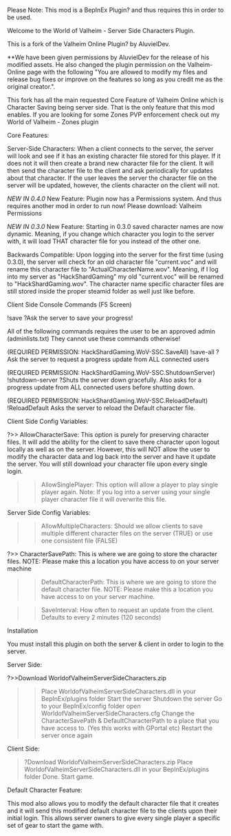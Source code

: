 Please Note: This mod is a BepInEx Plugin? and thus requires this in order to be used.

Welcome to the World of Valheim - Server Side Characters Plugin.

This is a fork of the Valheim Online Plugin? by AluvielDev.

**We have been given permissions by AluvielDev for the release of his modified assets. He also changed the plugin permission on the Valheim-Online page with the following "You are allowed to modify my files and release bug fixes or improve on the features so long as you credit me as the original creator.".

This fork has all the main requested Core Feature of Valheim Online which is Character Saving being server side.  That is the only feature that this mod enables.  If you are looking for some Zones PVP enforcement check out my World of Valheim - Zones plugin

Core Features:

Server-Side Characters: When a client connects to the server, the server will look and see if it has an existing character file stored for this player.  If it does not it will then create a brand new character file for the client.  It will then send the character file to the client and ask periodically for updates about that character.  If the user leaves the server the character file on the server will be updated, however, the clients character on the client will not.

*NEW IN 0.4.0*
New Feature: Plugin now has a Permissions system.  And thus requires another mod in order to run now! Please download: Valheim Permissions

*NEW IN 0.3.0*
New Feature: Starting in 0.3.0 saved character names are now dynamic.  Meaning, if you change which character you login to the server with, it will load THAT character file for you instead of the other one. 

Backwards Compatible: Upon logging into the server for the first time (using 0.3.0), the server will check for an old character file "current.voc" and will rename this character file to "ActualCharacterName.wov".  Meaning, if I log into my server as "HackShardGaming" my old "current.voc" will be renamed to "HackShardGaming.wov".  The character name specific character files are still stored inside the proper steamid folder as well just like before.



Client Side Console Commands (F5 Screen)

!save
?Ask the server to save your progress!

All of the following commands requires the user to be an approved admin (adminlists.txt)  They cannot use these commands otherwise!

(REQUIRED PERMISSION: HackShardGaming.WoV-SSC.SaveAll)
!save-all
?Ask the server to request a progress update from ALL connected users

(REQUIRED PERMISSION: HackShardGaming.WoV-SSC.ShutdownServer)
!shutdown-server
?Shuts the server down gracefully. Also asks for a progress update from ALL connected users before shutting down.

(REQUIRED PERMISSION: HackShardGaming.WoV-SSC.ReloadDefault)
!ReloadDefault
    Asks the server to reload the Default character file.


Client Side Config Variables:

?>> AllowCharacterSave: This option is purely for preserving character files.  It will add the ability for the client to save there character upon logout locally as well as on the server.  However, this will NOT allow the user to modify the character data and log back into the server and have it update the server.  You will still download your character file upon every single login.


>> AllowSinglePlayer:  This option will allow a player to play single player again.  Note: If you log into a server using your single player character file it will overwrite this file.


Server Side Config Variables:

>> AllowMultipleCharacters:  Should we allow clients to save multiple different character files on the server (TRUE) or use one consistent file (FALSE)

?>> CharacterSavePath:  This is where  we are going to store the character files. NOTE: Please make this a location you have access to on your server machine


>> DefaultCharacterPath: This is where we are going to store the default character file.  NOTE: Please make this a location you have access to on your server machine.


>> SaveInterval: How often to request an update from the client. Defaults to every 2 minutes (120 seconds)

Installation




You must install this plugin on both the server & client in order to login to the server.


Server Side:

?>>Download WorldofValheimServerSideCharacters.zip
>>Place WorldofValheimServerSideCharacters.dll in your BepInEx/plugins folder
>>Start the server
>>Shutdown the server
>>Go to your BepInEx/config folder
>>open WorldofValheimServerSideCharacters.cfg
>>Change the CharacterSavePath & DefaultCharacterPath to a place that you have access to. (Yes this works with GPortal etc)
>>Restart the server once again


Client Side:

>?Download WorldofValheimServerSideCharacters.zip
>Place WorldofValheimServerSideCharacters.dll in your BepInEx/plugins folder
>Done. Start game.


Default Character Feature:

This mod also allows you to modify the default character file that it creates and it will send this modified default character file to the clients upon their initial login.  This allows server owners to give every single player a specific set of gear to start the game with.